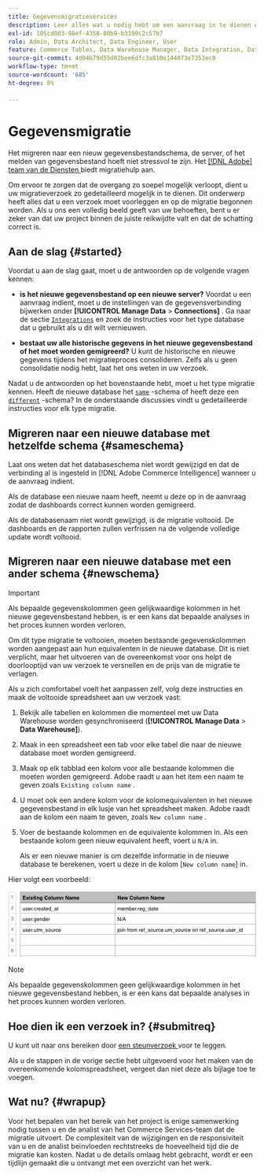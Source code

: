 ```yaml
---
title: Gegevensmigratieservices
description: Leer alles wat u nodig hebt om een aanvraag in te dienen en aan de slag te gaan met de migratie.
exl-id: 105cd003-98ef-4358-80b9-b3190c2c57b7
role: Admin, Data Architect, Data Engineer, User
feature: Commerce Tables, Data Warehouse Manager, Data Integration, Data Import/Export
source-git-commit: 4d04b79d55d02bee6dfc3a810e144073e7353ec0
workflow-type: tm+mt
source-wordcount: '685'
ht-degree: 0%

---
```


# Gegevensmigratie

Het migreren naar een nieuw gegevensbestandschema, de server, of het melden van gegevensbestand hoeft niet stressvol te zijn. Het [[!DNL Adobe]  team van de Diensten ](https://experienceleague.adobe.com/docs/commerce-knowledge-base/kb/troubleshooting/miscellaneous/mbi-service-policies.html) biedt migratiehulp aan.

Om ervoor te zorgen dat de overgang zo soepel mogelijk verloopt, dient u uw migratieverzoek zo gedetailleerd mogelijk in te dienen. Dit onderwerp heeft alles dat u een verzoek moet voorleggen en op de migratie begonnen worden. Als u ons een volledig beeld geeft van uw behoeften, bent u er zeker van dat uw project binnen de juiste reikwijdte valt en dat de schatting correct is.

## Aan de slag {#started}

Voordat u aan de slag gaat, moet u de antwoorden op de volgende vragen kennen:

* **is het nieuwe gegevensbestand op een nieuwe server?** Voordat u een aanvraag indient, moet u de instellingen van de gegevensverbinding bijwerken onder **[!UICONTROL Manage Data** > **Connections]** . Ga naar de sectie [`Integrations`](../integrations/integrations.md) en zoek de instructies voor het type database dat u gebruikt als u dit wilt vernieuwen.

* **bestaat uw alle historische gegevens in het nieuwe gegevensbestand of het moet worden gemigreerd?** U kunt de historische en nieuwe gegevens tijdens het migratieproces consolideren. Zelfs als u geen consolidatie nodig hebt, laat het ons weten in uw verzoek.

Nadat u de antwoorden op het bovenstaande hebt, moet u het type migratie kennen. Heeft de nieuwe database het [`same`](#sameschema) -schema of heeft deze een [`different`](#newschema) -schema? In de onderstaande discussies vindt u gedetailleerde instructies voor elk type migratie.

## Migreren naar een nieuwe database met hetzelfde schema {#sameschema}

Laat ons weten dat het databaseschema niet wordt gewijzigd en dat de verbinding al is ingesteld in [!DNL Adobe Commerce Intelligence] wanneer u de aanvraag indient.

Als de database een nieuwe naam heeft, neemt u deze op in de aanvraag zodat de dashboards correct kunnen worden gemigreerd.

Als de databasenaam niet wordt gewijzigd, is de migratie voltooid. De dashboards en de rapporten zullen verfrissen na de volgende volledige update wordt voltooid.

## Migreren naar een nieuwe database met een ander schema {#newschema}

>[!IMPORTANT]
>
>Als bepaalde gegevenskolommen geen gelijkwaardige kolommen in het nieuwe gegevensbestand hebben, is er een kans dat bepaalde analyses in het proces kunnen worden verloren.

Om dit type migratie te voltooien, moeten bestaande gegevenskolommen worden aangepast aan hun equivalenten in de nieuwe database. Dit is niet verplicht, maar het uitvoeren van de overeenkomst voor ons helpt de doorlooptijd van uw verzoek te versnellen en de prijs van de migratie te verlagen.

Als u zich comfortabel voelt het aanpassen zelf, volg deze instructies en maak de voltooide spreadsheet aan uw verzoek vast:

1. Bekijk alle tabellen en kolommen die momenteel met uw Data Warehouse worden gesynchroniseerd (**[!UICONTROL Manage Data** > **Data Warehouse]**).

1. Maak in een spreadsheet een tab voor elke tabel die naar de nieuwe database moet worden gemigreerd.

1. Maak op elk tabblad een kolom voor alle bestaande kolommen die moeten worden gemigreerd. Adobe raadt u aan het item een naam te geven zoals `Existing column name` .

1. U moet ook een andere kolom voor de kolomequivalenten in het nieuwe gegevensbestand in elk lusje van het spreadsheet maken. Adobe raadt aan de kolom een naam te geven, zoals `New column name` .

1. Voer de bestaande kolommen en de equivalente kolommen in. Als een bestaande kolom geen nieuw equivalent heeft, voert u `N/A` in.

   Als er een nieuwe manier is om dezelfde informatie in de nieuwe database te berekenen, voert u deze in de kolom [`New column name`] in.

Hier volgt een voorbeeld:

![ het spreadsheetmalplaatje van de Migratie met gegevensbestandschema en lijststructuur ](../../../assets/Migration_Spreadsheet.png)

>[!NOTE]
>
>Als bepaalde gegevenskolommen geen gelijkwaardige kolommen in het nieuwe gegevensbestand hebben, is er een kans dat bepaalde analyses in het proces kunnen worden verloren.

## Hoe dien ik een verzoek in? {#submitreq}

U kunt uit naar ons bereiken door [ een steunverzoek ](https://experienceleague.adobe.com/docs/commerce-knowledge-base/kb/troubleshooting/miscellaneous/mbi-service-policies.html) voor te leggen.

Als u de stappen in de vorige sectie hebt uitgevoerd voor het maken van de overeenkomende kolomspreadsheet, vergeet dan niet deze als bijlage toe te voegen.

## Wat nu? {#wrapup}

Voor het bepalen van het bereik van het project is enige samenwerking nodig tussen u en de analist van het Commerce Services-team dat de migratie uitvoert. De complexiteit van de wijzigingen en de responsiviteit van u en de analist beïnvloeden rechtstreeks de hoeveelheid tijd die de migratie kan kosten. Nadat u de details omlaag hebt gebracht, wordt er een tijdlijn gemaakt die u ontvangt met een overzicht van het werk.

